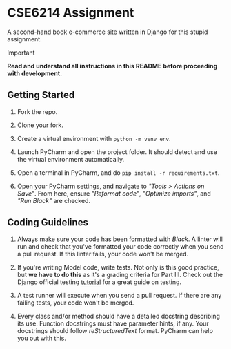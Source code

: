 # CSE6214 Assignment
A second-hand book e-commerce site written in Django for this stupid assignment.

> [!IMPORTANT]  
> **Read and understand all instructions in this README before proceeding with development.**

## Getting Started
1. Fork the repo.

2. Clone your fork.

3. Create a virtual environment with `python -m venv env`.

4. Launch PyCharm and open the project folder. It should detect and use the virtual environment automatically.

5. Open a terminal in PyCharm, and do `pip install -r requirements.txt`.

6. Open your PyCharm settings, and navigate to _"Tools > Actions on Save"_. From here, ensure _"Reformat code"_, _"Optimize imports"_, and _"Run Black"_ are checked.

## Coding Guidelines
1. Always make sure your code has been formatted with _Black_. A linter will run and check that you've formatted your code correctly when you send a pull request. If this linter fails, your code won't be merged.

2. If you're writing Model code, write tests. Not only is this good practice, but **we have to do this** as it's a grading criteria for Part III. Check out the Django official testing [tutorial](https://docs.djangoproject.com/en/5.1/topics/testing/overview/) for a great guide on testing.

3. A test runner will execute when you send a pull request. If there are any failing tests, your code won't be merged.

4. Every class and/or method should have a detailed docstring describing its use. Function docstrings must have parameter hints, if any. Your docstrings should follow _reStructuredText_ format. PyCharm can help you out with this.
